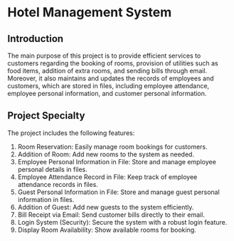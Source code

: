 # Hotel Management System

## Introduction

The main purpose of this project is to provide efficient services to customers regarding the booking of rooms, provision of utilities such as food items, addition of extra rooms, and sending bills through email. Moreover, it also maintains and updates the records of employees and customers, which are stored in files, including employee attendance, employee personal information, and customer personal information.

## Project Specialty

The project includes the following features:

1. Room Reservation: Easily manage room bookings for customers.
2. Addition of Room: Add new rooms to the system as needed.
3. Employee Personal Information in File: Store and manage employee personal details in files.
4. Employee Attendance Record in File: Keep track of employee attendance records in files.
5. Guest Personal Information in File: Store and manage guest personal information in files.
6. Addition of Guest: Add new guests to the system efficiently.
7. Bill Receipt via Email: Send customer bills directly to their email.
8. Login System (Security): Secure the system with a robust login feature.
9. Display Room Availability: Show available rooms for booking.


